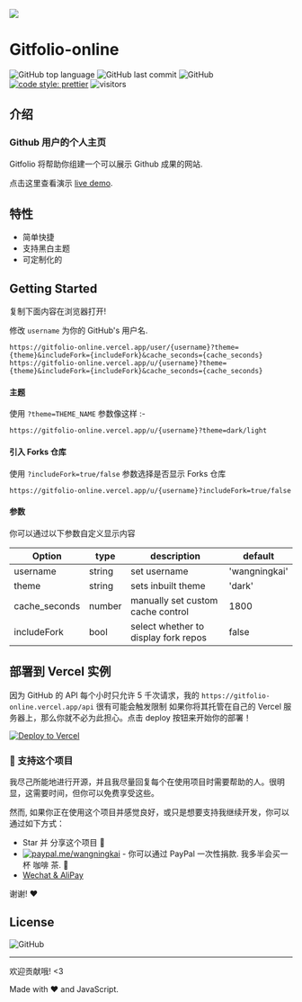 ![](https://cdn.jsdelivr.net/gh/wangningkai/wangningkai//assets/20200726173312.png)

# Gitfolio-online

![GitHub top language](https://img.shields.io/github/languages/top/wangningkai/gitfolio-online.svg?style=popout-square)
![GitHub last commit](https://img.shields.io/github/last-commit/wangningkai/gitfolio-online.svg?style=popout-square)
![GitHub](https://img.shields.io/github/license/wangningkai/gitfolio-online.svg?style=popout-square)
[![code style: prettier](https://img.shields.io/badge/code_style-prettier-ff69b4.svg?style=flat-square)](https://github.com/prettier/prettier)
![visitors](https://visitor-badge.laobi.icu/badge?page_id=WangNingkai.gitfolio-online)

## 介绍

### Github 用户的个人主页

Gitfolio 将帮助你组建一个可以展示 Github 成果的网站.

点击这里查看演示 [live demo](https://gitfolio-online.vercel.app/user/wangningkai).

## 特性

- 简单快捷
- 支持黑白主题
- 可定制化的

## Getting Started

复制下面内容在浏览器打开!

修改 `username` 为你的 GitHub's 用户名.

```
https://gitfolio-online.vercel.app/user/{username}?theme={theme}&includeFork={includeFork}&cache_seconds={cache_seconds}
https://gitfolio-online.vercel.app/u/{username}?theme={theme}&includeFork={includeFork}&cache_seconds={cache_seconds}
```

#### 主题

使用 `?theme=THEME_NAME` 参数像这样 :-

```
https://gitfolio-online.vercel.app/u/{username}?theme=dark/light
```

#### 引入 Forks 仓库

使用 `?includeFork=true/false` 参数选择是否显示 Forks 仓库

```
https://gitfolio-online.vercel.app/u/{username}?includeFork=true/false
```

#### 参数

你可以通过以下参数自定义显示内容

| Option        | type   | description                          | default       |
| ------------- | ------ | ------------------------------------ | ------------- |
| username      | string | set username                         | 'wangningkai' |
| theme         | string | sets inbuilt theme                   | 'dark'        |
| cache_seconds | number | manually set custom cache control    | 1800          |
| includeFork   | bool   | select whether to display fork repos | false         |

## 部署到 Vercel 实例

因为 GitHub 的 API 每个小时只允许 5 千次请求，我的 `https://gitfolio-online.vercel.app/api` 很有可能会触发限制 如果你将其托管在自己的 Vercel 服务器上，那么你就不必为此担心。点击 deploy 按钮来开始你的部署！

[![Deploy to Vercel](https://vercel.com/button)](https://vercel.com/import/project?template=https://github.com/wangningkai/gitfolio-online)

### :sparkling_heart: 支持这个项目

我尽己所能地进行开源，并且我尽量回复每个在使用项目时需要帮助的人。很明显，这需要时间，但你可以免费享受这些。

然而, 如果你正在使用这个项目并感觉良好，或只是想要支持我继续开发，你可以通过如下方式：

- Star 并 分享这个项目 :rocket:
- [![paypal.me/wangningkai](https://ionicabizau.github.io/badges/paypal.svg)](https://www.paypal.me/wangningkai) - 你可以通过 PayPal 一次性捐款. 我多半会买一杯 咖啡 茶. :tea:
- [Wechat & AliPay](https://pay.ningkai.wang)

谢谢! :heart:

## License

![GitHub](https://img.shields.io/github/license/imfunniee/gitfolio.svg?style=popout-square)

---

欢迎贡献哦! <3

Made with ❤️ and JavaScript.
